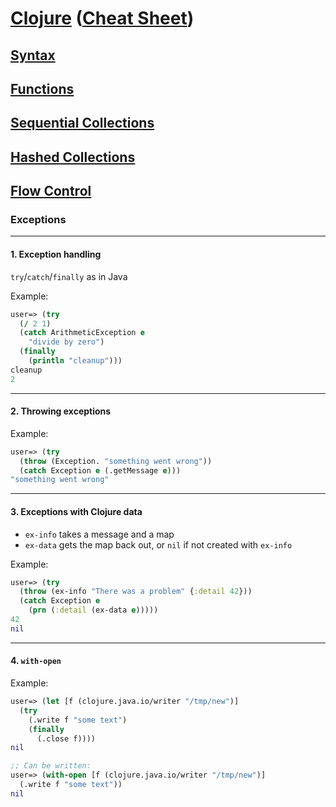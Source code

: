 # <a href="./README.md">Clojure</a> (<a href="https://clojure.org/api/cheatsheet">Cheat Sheet</a>)

## <a href="./Syntax.md">Syntax</a>

## <a href="./Functions.md">Functions</a>

## <a href="./Sequential_Collections.md">Sequential Collections</a>

## <a href="./Hashed_Collections.md">Hashed Collections</a>

## <a href="./Flow_Control.md">Flow Control</a>

### Exceptions

<hr>

#### 1. Exception handling

```try```/```catch```/```finally``` as in Java

Example:
```Clojure
user=> (try
  (/ 2 1)
  (catch ArithmeticException e
    "divide by zero")
  (finally
    (println "cleanup")))
cleanup
2
```

<hr>

#### 2. Throwing exceptions

Example:
```Clojure
user=> (try
  (throw (Exception. "something went wrong"))
  (catch Exception e (.getMessage e)))
"something went wrong"
```

<hr>

#### 3. Exceptions with Clojure data

- ```ex-info``` takes a message and a map
- ```ex-data``` gets the map back out, or ```nil``` if not created with ```ex-info```

Example:
```Clojure
user=> (try
  (throw (ex-info "There was a problem" {:detail 42}))
  (catch Exception e
    (prn (:detail (ex-data e)))))
42
nil
```

<hr>

#### 4. ```with-open```

Example:
```Clojure
user=> (let [f (clojure.java.io/writer "/tmp/new")]
  (try
    (.write f "some text")
    (finally
      (.close f))))
nil

;; Can be written:
user=> (with-open [f (clojure.java.io/writer "/tmp/new")]
  (.write f "some text"))
nil
```
